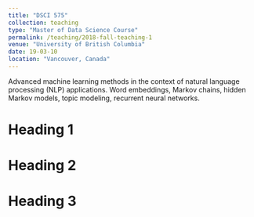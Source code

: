 ```yaml
---
title: "DSCI 575"
collection: teaching
type: "Master of Data Science Course"
permalink: /teaching/2018-fall-teaching-1
venue: "University of British Columbia"
date: 19-03-10
location: "Vancouver, Canada"
---
```

Advanced machine learning methods in the context of natural language processing (NLP) applications. Word embeddings, Markov chains, hidden Markov models, topic modeling, recurrent neural networks.

Heading 1
=====

Heading 2
======

Heading 3
======
